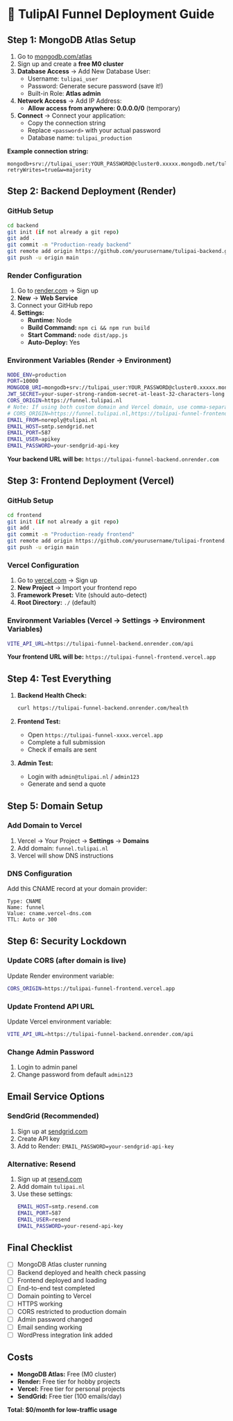# 🚀 TulipAI Funnel Deployment Guide

## Step 1: MongoDB Atlas Setup

1. Go to [mongodb.com/atlas](https://mongodb.com/atlas)
2. Sign up and create a **free M0 cluster**
3. **Database Access** → Add New Database User:
   - Username: `tulipai_user`
   - Password: Generate secure password (save it!)
   - Built-in Role: **Atlas admin**
4. **Network Access** → Add IP Address:
   - **Allow access from anywhere: 0.0.0.0/0** (temporary)
5. **Connect** → Connect your application:
   - Copy the connection string
   - Replace `<password>` with your actual password
   - Database name: `tulipai_production`

**Example connection string:**
```
mongodb+srv://tulipai_user:YOUR_PASSWORD@cluster0.xxxxx.mongodb.net/tulipai_production?retryWrites=true&w=majority
```

## Step 2: Backend Deployment (Render)

### GitHub Setup
```bash
cd backend
git init (if not already a git repo)
git add .
git commit -m "Production-ready backend"
git remote add origin https://github.com/yourusername/tulipai-backend.git
git push -u origin main
```

### Render Configuration
1. Go to [render.com](https://render.com) → Sign up
2. **New** → **Web Service**
3. Connect your GitHub repo
4. **Settings:**
   - **Runtime:** Node
   - **Build Command:** `npm ci && npm run build`
   - **Start Command:** `node dist/app.js`
   - **Auto-Deploy:** Yes

### Environment Variables (Render → Environment)
```bash
NODE_ENV=production
PORT=10000
MONGODB_URI=mongodb+srv://tulipai_user:YOUR_PASSWORD@cluster0.xxxxx.mongodb.net/tulipai_production?retryWrites=true&w=majority
JWT_SECRET=your-super-strong-random-secret-at-least-32-characters-long
CORS_ORIGIN=https://funnel.tulipai.nl
# Note: If using both custom domain and Vercel domain, use comma-separated values:
# CORS_ORIGIN=https://funnel.tulipai.nl,https://tulipai-funnel-frontend.vercel.app
EMAIL_FROM=noreply@tulipai.nl
EMAIL_HOST=smtp.sendgrid.net
EMAIL_PORT=587
EMAIL_USER=apikey
EMAIL_PASSWORD=your-sendgrid-api-key
```

**Your backend URL will be:** `https://tulipai-funnel-backend.onrender.com`

## Step 3: Frontend Deployment (Vercel)

### GitHub Setup
```bash
cd frontend
git init (if not already a git repo)
git add .
git commit -m "Production-ready frontend"
git remote add origin https://github.com/yourusername/tulipai-frontend.git
git push -u origin main
```

### Vercel Configuration
1. Go to [vercel.com](https://vercel.com) → Sign up
2. **New Project** → Import your frontend repo
3. **Framework Preset:** Vite (should auto-detect)
4. **Root Directory:** `./` (default)

### Environment Variables (Vercel → Settings → Environment Variables)
```bash
VITE_API_URL=https://tulipai-funnel-backend.onrender.com/api
```

**Your frontend URL will be:** `https://tulipai-funnel-frontend.vercel.app`

## Step 4: Test Everything

1. **Backend Health Check:**
   ```bash
   curl https://tulipai-funnel-backend.onrender.com/health
   ```

2. **Frontend Test:**
   - Open `https://tulipai-funnel-xxxx.vercel.app`
   - Complete a full submission
   - Check if emails are sent

3. **Admin Test:**
   - Login with `admin@tulipai.nl` / `admin123`
   - Generate and send a quote

## Step 5: Domain Setup

### Add Domain to Vercel
1. Vercel → Your Project → **Settings** → **Domains**
2. Add domain: `funnel.tulipai.nl`
3. Vercel will show DNS instructions

### DNS Configuration
Add this CNAME record at your domain provider:
```
Type: CNAME
Name: funnel
Value: cname.vercel-dns.com
TTL: Auto or 300
```

## Step 6: Security Lockdown

### Update CORS (after domain is live)
Update Render environment variable:
```bash
CORS_ORIGIN=https://tulipai-funnel-frontend.vercel.app
```

### Update Frontend API URL
Update Vercel environment variable:
```bash
VITE_API_URL=https://tulipai-funnel-backend.onrender.com/api
```

### Change Admin Password
1. Login to admin panel
2. Change password from default `admin123`

## Email Service Options

### SendGrid (Recommended)
1. Sign up at [sendgrid.com](https://sendgrid.com)
2. Create API key
3. Add to Render: `EMAIL_PASSWORD=your-sendgrid-api-key`

### Alternative: Resend
1. Sign up at [resend.com](https://resend.com)
2. Add domain `tulipai.nl`
3. Use these settings:
   ```bash
   EMAIL_HOST=smtp.resend.com
   EMAIL_PORT=587
   EMAIL_USER=resend
   EMAIL_PASSWORD=your-resend-api-key
   ```

## Final Checklist

- [ ] MongoDB Atlas cluster running
- [ ] Backend deployed and health check passing
- [ ] Frontend deployed and loading
- [ ] End-to-end test completed
- [ ] Domain pointing to Vercel
- [ ] HTTPS working
- [ ] CORS restricted to production domain
- [ ] Admin password changed
- [ ] Email sending working
- [ ] WordPress integration link added

## Costs

- **MongoDB Atlas:** Free (M0 cluster)
- **Render:** Free tier for hobby projects
- **Vercel:** Free tier for personal projects
- **SendGrid:** Free tier (100 emails/day)

**Total: $0/month for low-traffic usage**


